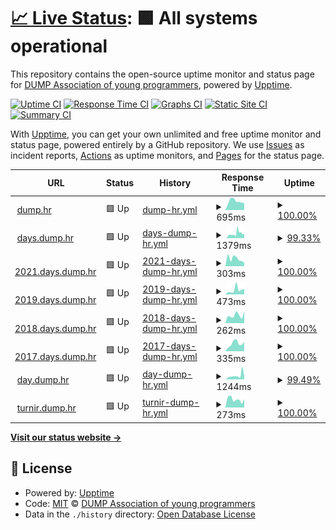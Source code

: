 # [📈 Live Status](https://dump-hr.github.io/uptime): <!--live status--> **🟩 All systems operational**

This repository contains the open-source uptime monitor and status page for [DUMP Association of young programmers](http://dump.hr/), powered by [Upptime](https://github.com/upptime/upptime).

[![Uptime CI](https://github.com/dump-hr/uptime/workflows/Uptime%20CI/badge.svg)](https://github.com/dump-hr/uptime/actions?query=workflow%3A%22Uptime+CI%22)
[![Response Time CI](https://github.com/dump-hr/uptime/workflows/Response%20Time%20CI/badge.svg)](https://github.com/dump-hr/uptime/actions?query=workflow%3A%22Response+Time+CI%22)
[![Graphs CI](https://github.com/dump-hr/uptime/workflows/Graphs%20CI/badge.svg)](https://github.com/dump-hr/uptime/actions?query=workflow%3A%22Graphs+CI%22)
[![Static Site CI](https://github.com/dump-hr/uptime/workflows/Static%20Site%20CI/badge.svg)](https://github.com/dump-hr/uptime/actions?query=workflow%3A%22Static+Site+CI%22)
[![Summary CI](https://github.com/dump-hr/uptime/workflows/Summary%20CI/badge.svg)](https://github.com/dump-hr/uptime/actions?query=workflow%3A%22Summary+CI%22)

With [Upptime](https://upptime.js.org), you can get your own unlimited and free uptime monitor and status page, powered entirely by a GitHub repository. We use [Issues](https://github.com/dump-hr/uptime/issues) as incident reports, [Actions](https://github.com/dump-hr/uptime/actions) as uptime monitors, and [Pages](https://dump-hr.github.io/uptime) for the status page.

<!--start: status pages-->
<!-- This summary is generated by Upptime (https://github.com/upptime/upptime) -->
<!-- Do not edit this manually, your changes will be overwritten -->
<!-- prettier-ignore -->
| URL | Status | History | Response Time | Uptime |
| --- | ------ | ------- | ------------- | ------ |
| <img alt="" src="https://favicons.githubusercontent.com/dump.hr" height="13"> [dump.hr](https://dump.hr/) | 🟩 Up | [dump-hr.yml](https://github.com/dump-hr/uptime/commits/HEAD/history/dump-hr.yml) | <details><summary><img alt="Response time graph" src="./graphs/dump-hr/response-time-week.png" height="20"> 695ms</summary><br><a href="https://dump-hr.github.io/uptime/history/dump-hr"><img alt="Response time 827" src="https://img.shields.io/endpoint?url=https%3A%2F%2Fraw.githubusercontent.com%2Fdump-hr%2Fuptime%2FHEAD%2Fapi%2Fdump-hr%2Fresponse-time.json"></a><br><a href="https://dump-hr.github.io/uptime/history/dump-hr"><img alt="24-hour response time 571" src="https://img.shields.io/endpoint?url=https%3A%2F%2Fraw.githubusercontent.com%2Fdump-hr%2Fuptime%2FHEAD%2Fapi%2Fdump-hr%2Fresponse-time-day.json"></a><br><a href="https://dump-hr.github.io/uptime/history/dump-hr"><img alt="7-day response time 695" src="https://img.shields.io/endpoint?url=https%3A%2F%2Fraw.githubusercontent.com%2Fdump-hr%2Fuptime%2FHEAD%2Fapi%2Fdump-hr%2Fresponse-time-week.json"></a><br><a href="https://dump-hr.github.io/uptime/history/dump-hr"><img alt="30-day response time 807" src="https://img.shields.io/endpoint?url=https%3A%2F%2Fraw.githubusercontent.com%2Fdump-hr%2Fuptime%2FHEAD%2Fapi%2Fdump-hr%2Fresponse-time-month.json"></a><br><a href="https://dump-hr.github.io/uptime/history/dump-hr"><img alt="1-year response time 827" src="https://img.shields.io/endpoint?url=https%3A%2F%2Fraw.githubusercontent.com%2Fdump-hr%2Fuptime%2FHEAD%2Fapi%2Fdump-hr%2Fresponse-time-year.json"></a></details> | <details><summary><a href="https://dump-hr.github.io/uptime/history/dump-hr">100.00%</a></summary><a href="https://dump-hr.github.io/uptime/history/dump-hr"><img alt="All-time uptime 100.00%" src="https://img.shields.io/endpoint?url=https%3A%2F%2Fraw.githubusercontent.com%2Fdump-hr%2Fuptime%2FHEAD%2Fapi%2Fdump-hr%2Fuptime.json"></a><br><a href="https://dump-hr.github.io/uptime/history/dump-hr"><img alt="24-hour uptime 100.00%" src="https://img.shields.io/endpoint?url=https%3A%2F%2Fraw.githubusercontent.com%2Fdump-hr%2Fuptime%2FHEAD%2Fapi%2Fdump-hr%2Fuptime-day.json"></a><br><a href="https://dump-hr.github.io/uptime/history/dump-hr"><img alt="7-day uptime 100.00%" src="https://img.shields.io/endpoint?url=https%3A%2F%2Fraw.githubusercontent.com%2Fdump-hr%2Fuptime%2FHEAD%2Fapi%2Fdump-hr%2Fuptime-week.json"></a><br><a href="https://dump-hr.github.io/uptime/history/dump-hr"><img alt="30-day uptime 100.00%" src="https://img.shields.io/endpoint?url=https%3A%2F%2Fraw.githubusercontent.com%2Fdump-hr%2Fuptime%2FHEAD%2Fapi%2Fdump-hr%2Fuptime-month.json"></a><br><a href="https://dump-hr.github.io/uptime/history/dump-hr"><img alt="1-year uptime 100.00%" src="https://img.shields.io/endpoint?url=https%3A%2F%2Fraw.githubusercontent.com%2Fdump-hr%2Fuptime%2FHEAD%2Fapi%2Fdump-hr%2Fuptime-year.json"></a></details>
| <img alt="" src="https://favicons.githubusercontent.com/days.dump.hr" height="13"> [days.dump.hr](https://days.dump.hr/) | 🟩 Up | [days-dump-hr.yml](https://github.com/dump-hr/uptime/commits/HEAD/history/days-dump-hr.yml) | <details><summary><img alt="Response time graph" src="./graphs/days-dump-hr/response-time-week.png" height="20"> 1379ms</summary><br><a href="https://dump-hr.github.io/uptime/history/days-dump-hr"><img alt="Response time 2016" src="https://img.shields.io/endpoint?url=https%3A%2F%2Fraw.githubusercontent.com%2Fdump-hr%2Fuptime%2FHEAD%2Fapi%2Fdays-dump-hr%2Fresponse-time.json"></a><br><a href="https://dump-hr.github.io/uptime/history/days-dump-hr"><img alt="24-hour response time 1004" src="https://img.shields.io/endpoint?url=https%3A%2F%2Fraw.githubusercontent.com%2Fdump-hr%2Fuptime%2FHEAD%2Fapi%2Fdays-dump-hr%2Fresponse-time-day.json"></a><br><a href="https://dump-hr.github.io/uptime/history/days-dump-hr"><img alt="7-day response time 1379" src="https://img.shields.io/endpoint?url=https%3A%2F%2Fraw.githubusercontent.com%2Fdump-hr%2Fuptime%2FHEAD%2Fapi%2Fdays-dump-hr%2Fresponse-time-week.json"></a><br><a href="https://dump-hr.github.io/uptime/history/days-dump-hr"><img alt="30-day response time 1968" src="https://img.shields.io/endpoint?url=https%3A%2F%2Fraw.githubusercontent.com%2Fdump-hr%2Fuptime%2FHEAD%2Fapi%2Fdays-dump-hr%2Fresponse-time-month.json"></a><br><a href="https://dump-hr.github.io/uptime/history/days-dump-hr"><img alt="1-year response time 2016" src="https://img.shields.io/endpoint?url=https%3A%2F%2Fraw.githubusercontent.com%2Fdump-hr%2Fuptime%2FHEAD%2Fapi%2Fdays-dump-hr%2Fresponse-time-year.json"></a></details> | <details><summary><a href="https://dump-hr.github.io/uptime/history/days-dump-hr">99.33%</a></summary><a href="https://dump-hr.github.io/uptime/history/days-dump-hr"><img alt="All-time uptime 99.83%" src="https://img.shields.io/endpoint?url=https%3A%2F%2Fraw.githubusercontent.com%2Fdump-hr%2Fuptime%2FHEAD%2Fapi%2Fdays-dump-hr%2Fuptime.json"></a><br><a href="https://dump-hr.github.io/uptime/history/days-dump-hr"><img alt="24-hour uptime 100.00%" src="https://img.shields.io/endpoint?url=https%3A%2F%2Fraw.githubusercontent.com%2Fdump-hr%2Fuptime%2FHEAD%2Fapi%2Fdays-dump-hr%2Fuptime-day.json"></a><br><a href="https://dump-hr.github.io/uptime/history/days-dump-hr"><img alt="7-day uptime 99.33%" src="https://img.shields.io/endpoint?url=https%3A%2F%2Fraw.githubusercontent.com%2Fdump-hr%2Fuptime%2FHEAD%2Fapi%2Fdays-dump-hr%2Fuptime-week.json"></a><br><a href="https://dump-hr.github.io/uptime/history/days-dump-hr"><img alt="30-day uptime 99.64%" src="https://img.shields.io/endpoint?url=https%3A%2F%2Fraw.githubusercontent.com%2Fdump-hr%2Fuptime%2FHEAD%2Fapi%2Fdays-dump-hr%2Fuptime-month.json"></a><br><a href="https://dump-hr.github.io/uptime/history/days-dump-hr"><img alt="1-year uptime 99.83%" src="https://img.shields.io/endpoint?url=https%3A%2F%2Fraw.githubusercontent.com%2Fdump-hr%2Fuptime%2FHEAD%2Fapi%2Fdays-dump-hr%2Fuptime-year.json"></a></details>
| <img alt="" src="https://favicons.githubusercontent.com/2021.days.dump.hr" height="13"> [2021.days.dump.hr](https://2021.days.dump.hr/) | 🟩 Up | [2021-days-dump-hr.yml](https://github.com/dump-hr/uptime/commits/HEAD/history/2021-days-dump-hr.yml) | <details><summary><img alt="Response time graph" src="./graphs/2021-days-dump-hr/response-time-week.png" height="20"> 303ms</summary><br><a href="https://dump-hr.github.io/uptime/history/2021-days-dump-hr"><img alt="Response time 435" src="https://img.shields.io/endpoint?url=https%3A%2F%2Fraw.githubusercontent.com%2Fdump-hr%2Fuptime%2FHEAD%2Fapi%2F2021-days-dump-hr%2Fresponse-time.json"></a><br><a href="https://dump-hr.github.io/uptime/history/2021-days-dump-hr"><img alt="24-hour response time 259" src="https://img.shields.io/endpoint?url=https%3A%2F%2Fraw.githubusercontent.com%2Fdump-hr%2Fuptime%2FHEAD%2Fapi%2F2021-days-dump-hr%2Fresponse-time-day.json"></a><br><a href="https://dump-hr.github.io/uptime/history/2021-days-dump-hr"><img alt="7-day response time 303" src="https://img.shields.io/endpoint?url=https%3A%2F%2Fraw.githubusercontent.com%2Fdump-hr%2Fuptime%2FHEAD%2Fapi%2F2021-days-dump-hr%2Fresponse-time-week.json"></a><br><a href="https://dump-hr.github.io/uptime/history/2021-days-dump-hr"><img alt="30-day response time 446" src="https://img.shields.io/endpoint?url=https%3A%2F%2Fraw.githubusercontent.com%2Fdump-hr%2Fuptime%2FHEAD%2Fapi%2F2021-days-dump-hr%2Fresponse-time-month.json"></a><br><a href="https://dump-hr.github.io/uptime/history/2021-days-dump-hr"><img alt="1-year response time 435" src="https://img.shields.io/endpoint?url=https%3A%2F%2Fraw.githubusercontent.com%2Fdump-hr%2Fuptime%2FHEAD%2Fapi%2F2021-days-dump-hr%2Fresponse-time-year.json"></a></details> | <details><summary><a href="https://dump-hr.github.io/uptime/history/2021-days-dump-hr">100.00%</a></summary><a href="https://dump-hr.github.io/uptime/history/2021-days-dump-hr"><img alt="All-time uptime 100.00%" src="https://img.shields.io/endpoint?url=https%3A%2F%2Fraw.githubusercontent.com%2Fdump-hr%2Fuptime%2FHEAD%2Fapi%2F2021-days-dump-hr%2Fuptime.json"></a><br><a href="https://dump-hr.github.io/uptime/history/2021-days-dump-hr"><img alt="24-hour uptime 100.00%" src="https://img.shields.io/endpoint?url=https%3A%2F%2Fraw.githubusercontent.com%2Fdump-hr%2Fuptime%2FHEAD%2Fapi%2F2021-days-dump-hr%2Fuptime-day.json"></a><br><a href="https://dump-hr.github.io/uptime/history/2021-days-dump-hr"><img alt="7-day uptime 100.00%" src="https://img.shields.io/endpoint?url=https%3A%2F%2Fraw.githubusercontent.com%2Fdump-hr%2Fuptime%2FHEAD%2Fapi%2F2021-days-dump-hr%2Fuptime-week.json"></a><br><a href="https://dump-hr.github.io/uptime/history/2021-days-dump-hr"><img alt="30-day uptime 100.00%" src="https://img.shields.io/endpoint?url=https%3A%2F%2Fraw.githubusercontent.com%2Fdump-hr%2Fuptime%2FHEAD%2Fapi%2F2021-days-dump-hr%2Fuptime-month.json"></a><br><a href="https://dump-hr.github.io/uptime/history/2021-days-dump-hr"><img alt="1-year uptime 100.00%" src="https://img.shields.io/endpoint?url=https%3A%2F%2Fraw.githubusercontent.com%2Fdump-hr%2Fuptime%2FHEAD%2Fapi%2F2021-days-dump-hr%2Fuptime-year.json"></a></details>
| <img alt="" src="https://favicons.githubusercontent.com/2019.days.dump.hr" height="13"> [2019.days.dump.hr](https://2019.days.dump.hr/) | 🟩 Up | [2019-days-dump-hr.yml](https://github.com/dump-hr/uptime/commits/HEAD/history/2019-days-dump-hr.yml) | <details><summary><img alt="Response time graph" src="./graphs/2019-days-dump-hr/response-time-week.png" height="20"> 473ms</summary><br><a href="https://dump-hr.github.io/uptime/history/2019-days-dump-hr"><img alt="Response time 388" src="https://img.shields.io/endpoint?url=https%3A%2F%2Fraw.githubusercontent.com%2Fdump-hr%2Fuptime%2FHEAD%2Fapi%2F2019-days-dump-hr%2Fresponse-time.json"></a><br><a href="https://dump-hr.github.io/uptime/history/2019-days-dump-hr"><img alt="24-hour response time 151" src="https://img.shields.io/endpoint?url=https%3A%2F%2Fraw.githubusercontent.com%2Fdump-hr%2Fuptime%2FHEAD%2Fapi%2F2019-days-dump-hr%2Fresponse-time-day.json"></a><br><a href="https://dump-hr.github.io/uptime/history/2019-days-dump-hr"><img alt="7-day response time 473" src="https://img.shields.io/endpoint?url=https%3A%2F%2Fraw.githubusercontent.com%2Fdump-hr%2Fuptime%2FHEAD%2Fapi%2F2019-days-dump-hr%2Fresponse-time-week.json"></a><br><a href="https://dump-hr.github.io/uptime/history/2019-days-dump-hr"><img alt="30-day response time 459" src="https://img.shields.io/endpoint?url=https%3A%2F%2Fraw.githubusercontent.com%2Fdump-hr%2Fuptime%2FHEAD%2Fapi%2F2019-days-dump-hr%2Fresponse-time-month.json"></a><br><a href="https://dump-hr.github.io/uptime/history/2019-days-dump-hr"><img alt="1-year response time 388" src="https://img.shields.io/endpoint?url=https%3A%2F%2Fraw.githubusercontent.com%2Fdump-hr%2Fuptime%2FHEAD%2Fapi%2F2019-days-dump-hr%2Fresponse-time-year.json"></a></details> | <details><summary><a href="https://dump-hr.github.io/uptime/history/2019-days-dump-hr">100.00%</a></summary><a href="https://dump-hr.github.io/uptime/history/2019-days-dump-hr"><img alt="All-time uptime 100.00%" src="https://img.shields.io/endpoint?url=https%3A%2F%2Fraw.githubusercontent.com%2Fdump-hr%2Fuptime%2FHEAD%2Fapi%2F2019-days-dump-hr%2Fuptime.json"></a><br><a href="https://dump-hr.github.io/uptime/history/2019-days-dump-hr"><img alt="24-hour uptime 100.00%" src="https://img.shields.io/endpoint?url=https%3A%2F%2Fraw.githubusercontent.com%2Fdump-hr%2Fuptime%2FHEAD%2Fapi%2F2019-days-dump-hr%2Fuptime-day.json"></a><br><a href="https://dump-hr.github.io/uptime/history/2019-days-dump-hr"><img alt="7-day uptime 100.00%" src="https://img.shields.io/endpoint?url=https%3A%2F%2Fraw.githubusercontent.com%2Fdump-hr%2Fuptime%2FHEAD%2Fapi%2F2019-days-dump-hr%2Fuptime-week.json"></a><br><a href="https://dump-hr.github.io/uptime/history/2019-days-dump-hr"><img alt="30-day uptime 100.00%" src="https://img.shields.io/endpoint?url=https%3A%2F%2Fraw.githubusercontent.com%2Fdump-hr%2Fuptime%2FHEAD%2Fapi%2F2019-days-dump-hr%2Fuptime-month.json"></a><br><a href="https://dump-hr.github.io/uptime/history/2019-days-dump-hr"><img alt="1-year uptime 100.00%" src="https://img.shields.io/endpoint?url=https%3A%2F%2Fraw.githubusercontent.com%2Fdump-hr%2Fuptime%2FHEAD%2Fapi%2F2019-days-dump-hr%2Fuptime-year.json"></a></details>
| <img alt="" src="https://favicons.githubusercontent.com/2018.days.dump.hr" height="13"> [2018.days.dump.hr](https://2018.days.dump.hr/) | 🟩 Up | [2018-days-dump-hr.yml](https://github.com/dump-hr/uptime/commits/HEAD/history/2018-days-dump-hr.yml) | <details><summary><img alt="Response time graph" src="./graphs/2018-days-dump-hr/response-time-week.png" height="20"> 262ms</summary><br><a href="https://dump-hr.github.io/uptime/history/2018-days-dump-hr"><img alt="Response time 342" src="https://img.shields.io/endpoint?url=https%3A%2F%2Fraw.githubusercontent.com%2Fdump-hr%2Fuptime%2FHEAD%2Fapi%2F2018-days-dump-hr%2Fresponse-time.json"></a><br><a href="https://dump-hr.github.io/uptime/history/2018-days-dump-hr"><img alt="24-hour response time 143" src="https://img.shields.io/endpoint?url=https%3A%2F%2Fraw.githubusercontent.com%2Fdump-hr%2Fuptime%2FHEAD%2Fapi%2F2018-days-dump-hr%2Fresponse-time-day.json"></a><br><a href="https://dump-hr.github.io/uptime/history/2018-days-dump-hr"><img alt="7-day response time 262" src="https://img.shields.io/endpoint?url=https%3A%2F%2Fraw.githubusercontent.com%2Fdump-hr%2Fuptime%2FHEAD%2Fapi%2F2018-days-dump-hr%2Fresponse-time-week.json"></a><br><a href="https://dump-hr.github.io/uptime/history/2018-days-dump-hr"><img alt="30-day response time 303" src="https://img.shields.io/endpoint?url=https%3A%2F%2Fraw.githubusercontent.com%2Fdump-hr%2Fuptime%2FHEAD%2Fapi%2F2018-days-dump-hr%2Fresponse-time-month.json"></a><br><a href="https://dump-hr.github.io/uptime/history/2018-days-dump-hr"><img alt="1-year response time 342" src="https://img.shields.io/endpoint?url=https%3A%2F%2Fraw.githubusercontent.com%2Fdump-hr%2Fuptime%2FHEAD%2Fapi%2F2018-days-dump-hr%2Fresponse-time-year.json"></a></details> | <details><summary><a href="https://dump-hr.github.io/uptime/history/2018-days-dump-hr">100.00%</a></summary><a href="https://dump-hr.github.io/uptime/history/2018-days-dump-hr"><img alt="All-time uptime 100.00%" src="https://img.shields.io/endpoint?url=https%3A%2F%2Fraw.githubusercontent.com%2Fdump-hr%2Fuptime%2FHEAD%2Fapi%2F2018-days-dump-hr%2Fuptime.json"></a><br><a href="https://dump-hr.github.io/uptime/history/2018-days-dump-hr"><img alt="24-hour uptime 100.00%" src="https://img.shields.io/endpoint?url=https%3A%2F%2Fraw.githubusercontent.com%2Fdump-hr%2Fuptime%2FHEAD%2Fapi%2F2018-days-dump-hr%2Fuptime-day.json"></a><br><a href="https://dump-hr.github.io/uptime/history/2018-days-dump-hr"><img alt="7-day uptime 100.00%" src="https://img.shields.io/endpoint?url=https%3A%2F%2Fraw.githubusercontent.com%2Fdump-hr%2Fuptime%2FHEAD%2Fapi%2F2018-days-dump-hr%2Fuptime-week.json"></a><br><a href="https://dump-hr.github.io/uptime/history/2018-days-dump-hr"><img alt="30-day uptime 100.00%" src="https://img.shields.io/endpoint?url=https%3A%2F%2Fraw.githubusercontent.com%2Fdump-hr%2Fuptime%2FHEAD%2Fapi%2F2018-days-dump-hr%2Fuptime-month.json"></a><br><a href="https://dump-hr.github.io/uptime/history/2018-days-dump-hr"><img alt="1-year uptime 100.00%" src="https://img.shields.io/endpoint?url=https%3A%2F%2Fraw.githubusercontent.com%2Fdump-hr%2Fuptime%2FHEAD%2Fapi%2F2018-days-dump-hr%2Fuptime-year.json"></a></details>
| <img alt="" src="https://favicons.githubusercontent.com/2017.days.dump.hr" height="13"> [2017.days.dump.hr](https://2017.days.dump.hr/) | 🟩 Up | [2017-days-dump-hr.yml](https://github.com/dump-hr/uptime/commits/HEAD/history/2017-days-dump-hr.yml) | <details><summary><img alt="Response time graph" src="./graphs/2017-days-dump-hr/response-time-week.png" height="20"> 335ms</summary><br><a href="https://dump-hr.github.io/uptime/history/2017-days-dump-hr"><img alt="Response time 377" src="https://img.shields.io/endpoint?url=https%3A%2F%2Fraw.githubusercontent.com%2Fdump-hr%2Fuptime%2FHEAD%2Fapi%2F2017-days-dump-hr%2Fresponse-time.json"></a><br><a href="https://dump-hr.github.io/uptime/history/2017-days-dump-hr"><img alt="24-hour response time 356" src="https://img.shields.io/endpoint?url=https%3A%2F%2Fraw.githubusercontent.com%2Fdump-hr%2Fuptime%2FHEAD%2Fapi%2F2017-days-dump-hr%2Fresponse-time-day.json"></a><br><a href="https://dump-hr.github.io/uptime/history/2017-days-dump-hr"><img alt="7-day response time 335" src="https://img.shields.io/endpoint?url=https%3A%2F%2Fraw.githubusercontent.com%2Fdump-hr%2Fuptime%2FHEAD%2Fapi%2F2017-days-dump-hr%2Fresponse-time-week.json"></a><br><a href="https://dump-hr.github.io/uptime/history/2017-days-dump-hr"><img alt="30-day response time 444" src="https://img.shields.io/endpoint?url=https%3A%2F%2Fraw.githubusercontent.com%2Fdump-hr%2Fuptime%2FHEAD%2Fapi%2F2017-days-dump-hr%2Fresponse-time-month.json"></a><br><a href="https://dump-hr.github.io/uptime/history/2017-days-dump-hr"><img alt="1-year response time 377" src="https://img.shields.io/endpoint?url=https%3A%2F%2Fraw.githubusercontent.com%2Fdump-hr%2Fuptime%2FHEAD%2Fapi%2F2017-days-dump-hr%2Fresponse-time-year.json"></a></details> | <details><summary><a href="https://dump-hr.github.io/uptime/history/2017-days-dump-hr">100.00%</a></summary><a href="https://dump-hr.github.io/uptime/history/2017-days-dump-hr"><img alt="All-time uptime 100.00%" src="https://img.shields.io/endpoint?url=https%3A%2F%2Fraw.githubusercontent.com%2Fdump-hr%2Fuptime%2FHEAD%2Fapi%2F2017-days-dump-hr%2Fuptime.json"></a><br><a href="https://dump-hr.github.io/uptime/history/2017-days-dump-hr"><img alt="24-hour uptime 100.00%" src="https://img.shields.io/endpoint?url=https%3A%2F%2Fraw.githubusercontent.com%2Fdump-hr%2Fuptime%2FHEAD%2Fapi%2F2017-days-dump-hr%2Fuptime-day.json"></a><br><a href="https://dump-hr.github.io/uptime/history/2017-days-dump-hr"><img alt="7-day uptime 100.00%" src="https://img.shields.io/endpoint?url=https%3A%2F%2Fraw.githubusercontent.com%2Fdump-hr%2Fuptime%2FHEAD%2Fapi%2F2017-days-dump-hr%2Fuptime-week.json"></a><br><a href="https://dump-hr.github.io/uptime/history/2017-days-dump-hr"><img alt="30-day uptime 100.00%" src="https://img.shields.io/endpoint?url=https%3A%2F%2Fraw.githubusercontent.com%2Fdump-hr%2Fuptime%2FHEAD%2Fapi%2F2017-days-dump-hr%2Fuptime-month.json"></a><br><a href="https://dump-hr.github.io/uptime/history/2017-days-dump-hr"><img alt="1-year uptime 100.00%" src="https://img.shields.io/endpoint?url=https%3A%2F%2Fraw.githubusercontent.com%2Fdump-hr%2Fuptime%2FHEAD%2Fapi%2F2017-days-dump-hr%2Fuptime-year.json"></a></details>
| <img alt="" src="https://favicons.githubusercontent.com/day.dump.hr" height="13"> [day.dump.hr](https://day.dump.hr/) | 🟩 Up | [day-dump-hr.yml](https://github.com/dump-hr/uptime/commits/HEAD/history/day-dump-hr.yml) | <details><summary><img alt="Response time graph" src="./graphs/day-dump-hr/response-time-week.png" height="20"> 1244ms</summary><br><a href="https://dump-hr.github.io/uptime/history/day-dump-hr"><img alt="Response time 1008" src="https://img.shields.io/endpoint?url=https%3A%2F%2Fraw.githubusercontent.com%2Fdump-hr%2Fuptime%2FHEAD%2Fapi%2Fday-dump-hr%2Fresponse-time.json"></a><br><a href="https://dump-hr.github.io/uptime/history/day-dump-hr"><img alt="24-hour response time 512" src="https://img.shields.io/endpoint?url=https%3A%2F%2Fraw.githubusercontent.com%2Fdump-hr%2Fuptime%2FHEAD%2Fapi%2Fday-dump-hr%2Fresponse-time-day.json"></a><br><a href="https://dump-hr.github.io/uptime/history/day-dump-hr"><img alt="7-day response time 1244" src="https://img.shields.io/endpoint?url=https%3A%2F%2Fraw.githubusercontent.com%2Fdump-hr%2Fuptime%2FHEAD%2Fapi%2Fday-dump-hr%2Fresponse-time-week.json"></a><br><a href="https://dump-hr.github.io/uptime/history/day-dump-hr"><img alt="30-day response time 1000" src="https://img.shields.io/endpoint?url=https%3A%2F%2Fraw.githubusercontent.com%2Fdump-hr%2Fuptime%2FHEAD%2Fapi%2Fday-dump-hr%2Fresponse-time-month.json"></a><br><a href="https://dump-hr.github.io/uptime/history/day-dump-hr"><img alt="1-year response time 1008" src="https://img.shields.io/endpoint?url=https%3A%2F%2Fraw.githubusercontent.com%2Fdump-hr%2Fuptime%2FHEAD%2Fapi%2Fday-dump-hr%2Fresponse-time-year.json"></a></details> | <details><summary><a href="https://dump-hr.github.io/uptime/history/day-dump-hr">99.49%</a></summary><a href="https://dump-hr.github.io/uptime/history/day-dump-hr"><img alt="All-time uptime 99.87%" src="https://img.shields.io/endpoint?url=https%3A%2F%2Fraw.githubusercontent.com%2Fdump-hr%2Fuptime%2FHEAD%2Fapi%2Fday-dump-hr%2Fuptime.json"></a><br><a href="https://dump-hr.github.io/uptime/history/day-dump-hr"><img alt="24-hour uptime 100.00%" src="https://img.shields.io/endpoint?url=https%3A%2F%2Fraw.githubusercontent.com%2Fdump-hr%2Fuptime%2FHEAD%2Fapi%2Fday-dump-hr%2Fuptime-day.json"></a><br><a href="https://dump-hr.github.io/uptime/history/day-dump-hr"><img alt="7-day uptime 99.49%" src="https://img.shields.io/endpoint?url=https%3A%2F%2Fraw.githubusercontent.com%2Fdump-hr%2Fuptime%2FHEAD%2Fapi%2Fday-dump-hr%2Fuptime-week.json"></a><br><a href="https://dump-hr.github.io/uptime/history/day-dump-hr"><img alt="30-day uptime 99.88%" src="https://img.shields.io/endpoint?url=https%3A%2F%2Fraw.githubusercontent.com%2Fdump-hr%2Fuptime%2FHEAD%2Fapi%2Fday-dump-hr%2Fuptime-month.json"></a><br><a href="https://dump-hr.github.io/uptime/history/day-dump-hr"><img alt="1-year uptime 99.87%" src="https://img.shields.io/endpoint?url=https%3A%2F%2Fraw.githubusercontent.com%2Fdump-hr%2Fuptime%2FHEAD%2Fapi%2Fday-dump-hr%2Fuptime-year.json"></a></details>
| <img alt="" src="https://favicons.githubusercontent.com/turnir.dump.hr" height="13"> [turnir.dump.hr](https://turnir.dump.hr) | 🟩 Up | [turnir-dump-hr.yml](https://github.com/dump-hr/uptime/commits/HEAD/history/turnir-dump-hr.yml) | <details><summary><img alt="Response time graph" src="./graphs/turnir-dump-hr/response-time-week.png" height="20"> 273ms</summary><br><a href="https://dump-hr.github.io/uptime/history/turnir-dump-hr"><img alt="Response time 324" src="https://img.shields.io/endpoint?url=https%3A%2F%2Fraw.githubusercontent.com%2Fdump-hr%2Fuptime%2FHEAD%2Fapi%2Fturnir-dump-hr%2Fresponse-time.json"></a><br><a href="https://dump-hr.github.io/uptime/history/turnir-dump-hr"><img alt="24-hour response time 318" src="https://img.shields.io/endpoint?url=https%3A%2F%2Fraw.githubusercontent.com%2Fdump-hr%2Fuptime%2FHEAD%2Fapi%2Fturnir-dump-hr%2Fresponse-time-day.json"></a><br><a href="https://dump-hr.github.io/uptime/history/turnir-dump-hr"><img alt="7-day response time 273" src="https://img.shields.io/endpoint?url=https%3A%2F%2Fraw.githubusercontent.com%2Fdump-hr%2Fuptime%2FHEAD%2Fapi%2Fturnir-dump-hr%2Fresponse-time-week.json"></a><br><a href="https://dump-hr.github.io/uptime/history/turnir-dump-hr"><img alt="30-day response time 311" src="https://img.shields.io/endpoint?url=https%3A%2F%2Fraw.githubusercontent.com%2Fdump-hr%2Fuptime%2FHEAD%2Fapi%2Fturnir-dump-hr%2Fresponse-time-month.json"></a><br><a href="https://dump-hr.github.io/uptime/history/turnir-dump-hr"><img alt="1-year response time 324" src="https://img.shields.io/endpoint?url=https%3A%2F%2Fraw.githubusercontent.com%2Fdump-hr%2Fuptime%2FHEAD%2Fapi%2Fturnir-dump-hr%2Fresponse-time-year.json"></a></details> | <details><summary><a href="https://dump-hr.github.io/uptime/history/turnir-dump-hr">100.00%</a></summary><a href="https://dump-hr.github.io/uptime/history/turnir-dump-hr"><img alt="All-time uptime 100.00%" src="https://img.shields.io/endpoint?url=https%3A%2F%2Fraw.githubusercontent.com%2Fdump-hr%2Fuptime%2FHEAD%2Fapi%2Fturnir-dump-hr%2Fuptime.json"></a><br><a href="https://dump-hr.github.io/uptime/history/turnir-dump-hr"><img alt="24-hour uptime 100.00%" src="https://img.shields.io/endpoint?url=https%3A%2F%2Fraw.githubusercontent.com%2Fdump-hr%2Fuptime%2FHEAD%2Fapi%2Fturnir-dump-hr%2Fuptime-day.json"></a><br><a href="https://dump-hr.github.io/uptime/history/turnir-dump-hr"><img alt="7-day uptime 100.00%" src="https://img.shields.io/endpoint?url=https%3A%2F%2Fraw.githubusercontent.com%2Fdump-hr%2Fuptime%2FHEAD%2Fapi%2Fturnir-dump-hr%2Fuptime-week.json"></a><br><a href="https://dump-hr.github.io/uptime/history/turnir-dump-hr"><img alt="30-day uptime 100.00%" src="https://img.shields.io/endpoint?url=https%3A%2F%2Fraw.githubusercontent.com%2Fdump-hr%2Fuptime%2FHEAD%2Fapi%2Fturnir-dump-hr%2Fuptime-month.json"></a><br><a href="https://dump-hr.github.io/uptime/history/turnir-dump-hr"><img alt="1-year uptime 100.00%" src="https://img.shields.io/endpoint?url=https%3A%2F%2Fraw.githubusercontent.com%2Fdump-hr%2Fuptime%2FHEAD%2Fapi%2Fturnir-dump-hr%2Fuptime-year.json"></a></details>

<!--end: status pages-->

[**Visit our status website →**](https://dump-hr.github.io/uptime)

## 📄 License

- Powered by: [Upptime](https://github.com/upptime/upptime)
- Code: [MIT](./LICENSE) © [DUMP Association of young programmers](http://dump.hr/)
- Data in the `./history` directory: [Open Database License](https://opendatacommons.org/licenses/odbl/1-0/)
